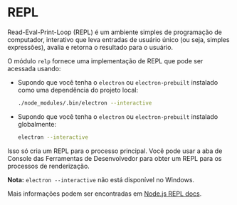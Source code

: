 # REPL

Read-Eval-Print-Loop (REPL) é um ambiente simples de programação de computador, interativo que leva entradas de usuário único (ou seja, simples expressões), avalia e retorna o resultado para o usuário.

O módulo `relp` fornece uma implementação de REPL que pode ser acessada usando:

* Supondo que você tenha o `electron` ou `electron-prebuilt` instalado como uma dependência do projeto local:

  ```sh
  ./node_modules/.bin/electron --interactive
  ```
* Supondo que você tenha o `electron` ou `electron-prebuilt` instalado globalmente:

  ```sh
  electron --interactive
  ```

Isso só cria um REPL para o processo principal. Você pode usar a aba de Console das Ferramentas de Desenvolvedor para obter um REPL para os processos de renderização.

**Nota:** `electron --interactive` não está disponível no Windows.

Mais informações podem ser encontradas em [Node.js REPL docs](https://nodejs.org/dist/latest/docs/api/repl.html).
